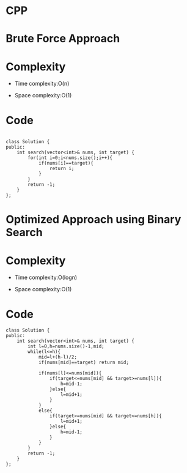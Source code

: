 # CPP
# Brute Force Approach
# Complexity
- Time complexity:O(n)
<!-- Add your time complexity here, e.g. $$O(n)$$ -->

- Space complexity:O(1)
<!-- Add your space complexity here, e.g. $$O(n)$$ -->

# Code
```

class Solution {
public:
    int search(vector<int>& nums, int target) {
        for(int i=0;i<nums.size();i++){
            if(nums[i]==target){
                return i;
            }
        }
        return -1;
    }
};
```
# Optimized Approach using Binary Search
# Complexity
- Time complexity:O(logn)
<!-- Add your time complexity here, e.g. $$O(n)$$ -->

- Space complexity:O(1)
<!-- Add your space complexity here, e.g. $$O(n)$$ -->

# Code
```
class Solution {
public:
    int search(vector<int>& nums, int target) {
        int l=0,h=nums.size()-1,mid;
        while(l<=h){
            mid=l+(h-l)/2;
            if(nums[mid]==target) return mid;

            if(nums[l]<=nums[mid]){
                if(target<=nums[mid] && target>=nums[l]){
                    h=mid-1;
                }else{
                    l=mid+1;
                }
            }
            else{
                if(target>=nums[mid] && target<=nums[h]){
                    l=mid+1;
                }else{
                    h=mid-1;
                }              
            }
        }
        return -1;
    }
};
```
